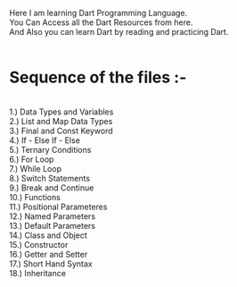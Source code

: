 Here I am learning Dart Programming Language.
<br>
You Can Access all the Dart Resources from here.
<br>
And Also you can learn Dart by reading and practicing Dart.
<br>
<br>
<h1>Sequence of the files :- </h1>
<br>
1.) Data Types and Variables <br>
2.) List and Map Data Types <br>
3.) Final and Const Keyword <br>
4.) If - Else If - Else <br>
5.) Ternary Conditions <br>
6.) For Loop <br>
7.) While Loop <br>
8.) Switch Statements <br>
9.) Break and Continue <br>
10.) Functions <br>
11.) Positional Parameteres <br>
12.) Named Parameters <br>
13.) Default Parameters <br>
14.) Class and Object <br>
15.) Constructor <br>
16.) Getter and Setter <br>
17.) Short Hand Syntax <br>
18.) Inheritance <br>